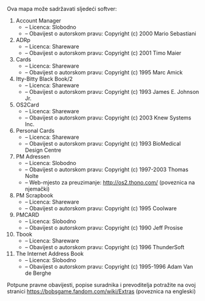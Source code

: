 ﻿Ova mapa može sadržavati sljedeći softver:

1. Account Manager
   - – Licenca: Slobodno
   - – Obavijest o autorskom pravu: Copyright (c) 2000 Mario Sebastiani
2. ADRp
   - – Licenca: Shareware
   - – Obavijest o autorskom pravu: Copyright (c) 2001 Timo Maier
3. Cards
   - – Licenca: Shareware
   - – Obavijest o autorskom pravu: Copyright (c) 1995 Marc Amick
4. Itty-Bitty Black Book/2
   - – Licenca: Shareware
   - – Obavijest o autorskom pravu: Copyright (c) 1993 James E. Johnson Jr.
5. OS2Card
   - – Licenca: Shareware
   - – Obavijest o autorskom pravu: Copyright (c) 2003 Knew Systems Inc.
6. Personal Cards
   - – Licenca: Shareware
   - – Obavijest o autorskom pravu: Copyright (c) 1993 BioMedical Design Centre
7. PM Adressen
   - – Licenca: Slobodno
   - – Obavijest o autorskom pravu: Copyright (c) 1997-2003 Thomas Nolte
   - – Web-mjesto za preuzimanje: http://os2.thono.com/ (poveznica na njemački)
8. PM Scrapbook
   - – Licenca: Shareware
   - – Obavijest o autorskom pravu: Copyright (c) 1995 Coolware
9. PMCARD
   - – Licenca: Slobodno
   - – Obavijest o autorskom pravu: Copyright (c) 1990 Jeff Prosise
10. Tbook
    - – Licenca: Shareware
    - – Obavijest o autorskom pravu: Copyright (c) 1996 ThunderSoft
11. The Internet Address Book
    - – Licenca: Slobodno
    - – Obavijest o autorskom pravu: Copyright (c) 1995-1996 Adam Van de Berghe

Potpune pravne obavijesti, popise suradnika i prevoditelja potražite na ovoj stranici https://bobsgame.fandom.com/wiki/Extras (poveznica na engleski)
